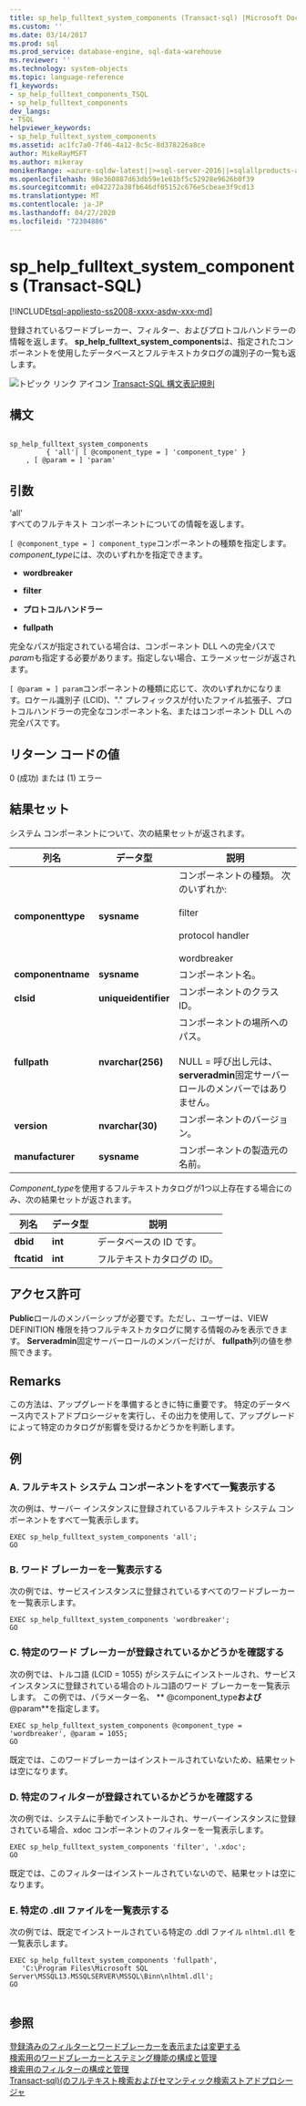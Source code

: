 ```yaml
---
title: sp_help_fulltext_system_components (Transact-sql) |Microsoft Docs
ms.custom: ''
ms.date: 03/14/2017
ms.prod: sql
ms.prod_service: database-engine, sql-data-warehouse
ms.reviewer: ''
ms.technology: system-objects
ms.topic: language-reference
f1_keywords:
- sp_help_fulltext_components_TSQL
- sp_help_fulltext_components
dev_langs:
- TSQL
helpviewer_keywords:
- sp_help_fulltext_system_components
ms.assetid: ac1fc7a0-7f46-4a12-8c5c-8d378226a8ce
author: MikeRayMSFT
ms.author: mikeray
monikerRange: =azure-sqldw-latest||>=sql-server-2016||=sqlallproducts-allversions||>=sql-server-linux-2017||=azuresqldb-mi-current
ms.openlocfilehash: 98e360887d63db59e1e61bf5c52928e9626b0f39
ms.sourcegitcommit: e042272a38fb646df05152c676e5cbeae3f9cd13
ms.translationtype: MT
ms.contentlocale: ja-JP
ms.lasthandoff: 04/27/2020
ms.locfileid: "72304886"
---
```

# <a name="sp_help_fulltext_system_components-transact-sql"></a>sp_help_fulltext_system_components (Transact-SQL)
[!INCLUDE[tsql-appliesto-ss2008-xxxx-asdw-xxx-md](../../includes/tsql-appliesto-ss2008-xxxx-asdw-xxx-md.md)]

  登録されているワードブレーカー、フィルター、およびプロトコルハンドラーの情報を返します。 **sp_help_fulltext_system_components**は、指定されたコンポーネントを使用したデータベースとフルテキストカタログの識別子の一覧も返します。  
  
 ![トピック リンク アイコン](../../database-engine/configure-windows/media/topic-link.gif "トピック リンク アイコン") [Transact-SQL 構文表記規則](../../t-sql/language-elements/transact-sql-syntax-conventions-transact-sql.md)  
  
## <a name="syntax"></a>構文  
  
```  
  
sp_help_fulltext_system_components   
         { 'all'| [ @component_type = ] 'component_type' }  
    , [ @param = ] 'param'  
```  
  
## <a name="arguments"></a>引数  
 'all'  
 すべてのフルテキスト コンポーネントについての情報を返します。  
  
`[ @component_type = ] component_type`コンポーネントの種類を指定します。 *component_type*には、次のいずれかを指定できます。  
  
-   **wordbreaker**  
  
-   **filter**  
  
-   **プロトコルハンドラー**  
  
-   **fullpath**  
  
 完全なパスが指定されている場合は、コンポーネント DLL への完全パスで*param*も指定する必要があります。指定しない場合、エラーメッセージが返されます。  
  
`[ @param = ] param`コンポーネントの種類に応じて、次のいずれかになります。ロケール識別子 (LCID)、"." プレフィックスが付いたファイル拡張子、プロトコルハンドラーの完全なコンポーネント名、またはコンポーネント DLL への完全パスです。  
  
## <a name="return-code-values"></a>リターン コードの値  
 0 (成功) または (1) エラー  
  
## <a name="result-sets"></a>結果セット  
 システム コンポーネントについて、次の結果セットが返されます。  
  
|列名|データ型|説明|  
|-----------------|---------------|-----------------|  
|**componenttype**|**sysname**|コンポーネントの種類。 次のいずれか:<br /><br /> filter<br /><br /> protocol handler<br /><br /> wordbreaker|  
|**componentname**|**sysname**|コンポーネント名。|  
|**clsid**|**uniqueidentifier**|コンポーネントのクラス ID。|  
|**fullpath**|**nvarchar(256)**|コンポーネントの場所へのパス。<br /><br /> NULL = 呼び出し元は、 **serveradmin**固定サーバーロールのメンバーではありません。|  
|**version**|**nvarchar(30)**|コンポーネントのバージョン。|  
|**manufacturer**|**sysname**|コンポーネントの製造元の名前。|  
  
 *Component_type*を使用するフルテキストカタログが1つ以上存在する場合にのみ、次の結果セットが返されます。  
  
|列名|データ型|説明|  
|-----------------|---------------|-----------------|  
|**dbid**|**int**|データベースの ID です。|  
|**ftcatid**|**int**|フルテキストカタログの ID。|  
  
## <a name="permissions"></a>アクセス許可  
 **Public**ロールのメンバーシップが必要です。ただし、ユーザーは、VIEW DEFINITION 権限を持つフルテキストカタログに関する情報のみを表示できます。 **Serveradmin**固定サーバーロールのメンバーだけが、 **fullpath**列の値を参照できます。  
  
## <a name="remarks"></a>Remarks  
 この方法は、アップグレードを準備するときに特に重要です。 特定のデータベース内でストアドプロシージャを実行し、その出力を使用して、アップグレードによって特定のカタログが影響を受けるかどうかを判断します。  
  
## <a name="examples"></a>例  
  
### <a name="a-listing-all-full-text-system-components"></a>A. フルテキスト システム コンポーネントをすべて一覧表示する  
 次の例は、サーバー インスタンスに登録されているフルテキスト システム コンポーネントをすべて一覧表示します。  
  
```  
EXEC sp_help_fulltext_system_components 'all';  
GO  
```  
  
### <a name="b-listing-word-breakers"></a>B. ワード ブレーカーを一覧表示する  
 次の例では、サービスインスタンスに登録されているすべてのワードブレーカーを一覧表示します。  
  
```  
EXEC sp_help_fulltext_system_components 'wordbreaker';  
GO  
```  
  
### <a name="c-determining-whether-a-specific-word-breaker-is-registered"></a>C. 特定のワード ブレーカーが登録されているかどうかを確認する  
 次の例では、トルコ語 (LCID = 1055) がシステムにインストールされ、サービス インスタンスに登録されている場合のトルコ語のワード ブレーカーを一覧表示します。 この例では、パラメーター名、 ** \@component_type**および** \@param**を指定します。  
  
```  
EXEC sp_help_fulltext_system_components @component_type = 'wordbreaker', @param = 1055;  
GO  
```  
  
 既定では、このワードブレーカーはインストールされていないため、結果セットは空になります。  
  
### <a name="d-determining-whether-a-specific-filter-has-been-registered"></a>D. 特定のフィルターが登録されているかどうかを確認する  
 次の例では、システムに手動でインストールされ、サーバーインスタンスに登録されている場合、xdoc コンポーネントのフィルターを一覧表示します。  
  
```  
EXEC sp_help_fulltext_system_components 'filter', '.xdoc';  
GO  
```  
  
 既定では、このフィルターはインストールされていないので、結果セットは空になります。  
  
### <a name="e-listing-a-specific-dll-file"></a>E. 特定の .dll ファイルを一覧表示する  
 次の例では、既定でインストールされている特定の .ddl ファイル `nlhtml.dll` を一覧表示します。  
  
```  
EXEC sp_help_fulltext_system_components 'fullpath',   
   'C:\Program Files\Microsoft SQL Server\MSSQL13.MSSQLSERVER\MSSQL\Binn\nlhtml.dll';  
GO  
  
```  
  
## <a name="see-also"></a>参照  
 [登録済みのフィルターとワードブレーカーを表示または変更する](../../relational-databases/search/view-or-change-registered-filters-and-word-breakers.md)   
 [検索用のワードブレーカーとステミング機能の構成と管理](../../relational-databases/search/configure-and-manage-word-breakers-and-stemmers-for-search.md)   
 [検索用のフィルターの構成と管理](../../relational-databases/search/configure-and-manage-filters-for-search.md)   
 [Transact-sql&#41;&#40;のフルテキスト検索およびセマンティック検索ストアドプロシージャ](../../relational-databases/system-stored-procedures/full-text-search-and-semantic-search-stored-procedures-transact-sql.md)  
  
  
